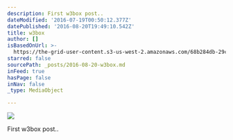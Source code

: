 ```yaml
---
description: First w3box post..
dateModified: '2016-07-19T00:50:12.377Z'
datePublished: '2016-08-20T19:49:10.542Z'
title: w3box
author: []
isBasedOnUrl: >-
  https://the-grid-user-content.s3-us-west-2.amazonaws.com/68b284db-29c1-4df4-a239-1a691eb350dd.gif
starred: false
sourcePath: _posts/2016-08-20-w3box.md
inFeed: true
hasPage: false
inNav: false
_type: MediaObject

---
```

![](https://the-grid-user-content.s3-us-west-2.amazonaws.com/68b284db-29c1-4df4-a239-1a691eb350dd.gif)

First w3box post..